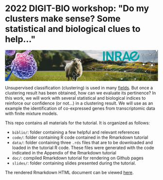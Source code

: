 # 2022 DIGIT-BIO workshop: "Do my clusters make sense? Some statistical and biological clues to help..."

<img src="digitbio_logo.png" align="center" />

Unsupervised classification (clustering) is used in many [fields](https://digitbio-ia.github.io/sequences/concepts/s2_clustering). But once a clustering result has been obtained, how can we evaluate its pertinence? In this work, we will work with several statistical and biological indices to reinforce our confidence (or not...) in a clustering result. We will use as an example the identification of co-expressed genes from transcriptomic data with finite mixture models. 

This repo contains all materials for the tutorial. It is organized as follows:

- `biblio/`: folder containing a few helpful and relevant references
- `code/`: folder containing R code contained in the Rmarkdown tutorial
- `data/`: folder containing three `.rds` files that are to be downloaded and loaded in the tutorial R code. These files were generated with the code indicated in the Appendix of the Rmarkdown tutorial
- `doc/`: compiled Rmarkdown tutorial for rendering on Github pages 
- `slides/`: folder containing slides presented during the tutorial.

The rendered Rmarkdown HTML document can be viewed [here](https://www.andrea-rau.com/2022_DIGIT-BIO_workshop/).